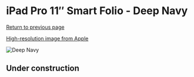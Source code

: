 # iPad Pro 11″ Smart Folio - Deep Navy

[Return to previous page](/ipad_pro4)

[High-resolution image from Apple](https://store.storeimages.cdn-apple.com/8756/as-images.apple.com/is/MJMJ3?wid=4500&hei=4500&fmt=png)

<div style="width: 500px"><img src="/everyphone/MJMJ3.png" alt="Deep Navy"></div>

## Under construction
